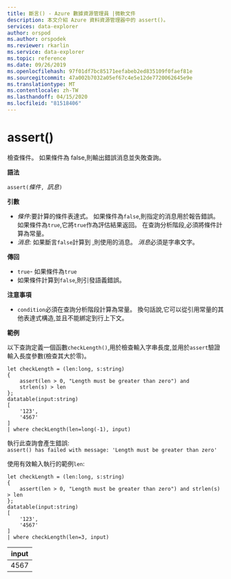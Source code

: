 ```yaml
---
title: 斷言() - Azure 數據資源管理員 |微軟文件
description: 本文介紹 Azure 資料資源管理器中的 assert()。
services: data-explorer
author: orspod
ms.author: orspodek
ms.reviewer: rkarlin
ms.service: data-explorer
ms.topic: reference
ms.date: 09/26/2019
ms.openlocfilehash: 97f01df7bc85171eefabeb2ed835109f0faef81e
ms.sourcegitcommit: 47a002b7032a05ef67c4e5e12de7720062645e9e
ms.translationtype: MT
ms.contentlocale: zh-TW
ms.lasthandoff: 04/15/2020
ms.locfileid: "81518406"
---
```

# <a name="assert"></a>assert()

檢查條件。 如果條件為 false,則輸出錯誤消息並失敗查詢。

**語法**

`assert(`*條件*`, `*訊息*`)`

**引數**

* *條件*:要計算的條件表達式。 如果條件為`false`,則指定的消息用於報告錯誤。 如果條件為`true`,它將`true`作為評估結果返回。 在查詢分析階段,必須將條件計算為常量。
* *消息*: 如果斷言`false`計算到 ,則使用的消息。 *消息*必須是字串文字。


**傳回**

* `true`- 如果條件為`true`
* 如果條件計算到`false`,則引發語義錯誤。

**注意事項**

* `condition`必須在查詢分析階段計算為常量。 換句話說,它可以從引用常量的其他表達式構造,並且不能綁定到行上下文。

**範例**

以下查詢定義一個函數`checkLength()`,用於檢查輸入字串長度,並用於`assert`驗證輸入長度參數(檢查其大於零)。

```kusto
let checkLength = (len:long, s:string)
{
    assert(len > 0, "Length must be greater than zero") and 
    strlen(s) > len
};
datatable(input:string)
[
    '123',
    '4567'
]
| where checkLength(len=long(-1), input)
```

執行此查詢會產生錯誤:  
`assert() has failed with message: 'Length must be greater than zero'`


使用有效輸入執行的範例`len`:

```kusto
let checkLength = (len:long, s:string)
{
    assert(len > 0, "Length must be greater than zero") and strlen(s) > len
};
datatable(input:string)
[
    '123',
    '4567'
]
| where checkLength(len=3, input)
```

|input|
|---|
|4567|